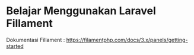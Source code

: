 # Belajar Menggunakan Laravel Fillament
Dokumentasi Fillament : https://filamentphp.com/docs/3.x/panels/getting-started